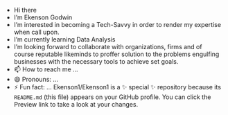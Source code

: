 -  Hi there 
-  I’m Ekenson Godwin
-  I’m interested in becoming a Tech-Savvy in order to render my expertise when call upon. 
-  I’m currently learning Data Analysis
- I’m looking forward to collaborate with organizations, firms and of course reputable likeminds to proffer solution to the problems engulfing businesses with the necessary tools to achieve set goals.
- 📫 How to reach me ...
- 😄 Pronouns: ...
- ⚡ Fun fact: ...
Ekenson1/Ekenson1 is a ✨ special ✨ repository because its `README.md` (this file) appears on your GitHub profile.
You can click the Preview link to take a look at your changes.
